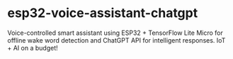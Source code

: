 # esp32-voice-assistant-chatgpt
Voice-controlled smart assistant using ESP32 + TensorFlow Lite Micro for offline wake word detection and ChatGPT API for intelligent responses. IoT + AI on a budget!
